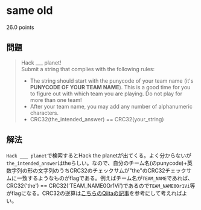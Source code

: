 # same old
26.0 points

## 問題
> Hack \_\_\_ planet!  
> Submit a string that complies with the following rules:  
> - The string should start with the punycode of your team name (it's __PUNYCODE OF YOUR TEAM NAME__). This is a good time for you to figure out with which team you are playing. Do not play for more than one team!
> - After your team name, you may add any number of alphanumeric characters.
> - CRC32(the\_intended\_answer) == CRC32(your\_string)

## 解法
`Hack ___ planet`で検索するとHack the planetが出てくる。よく分からないが`the_intended_answer`はtheらしい。なので、自分のチーム名(のpunycode)+英数字列の形の文字列のうちCRC32のチェックサムが"the"のCRC32チェックサムに一致するようなものがflagである。例えばチーム名が`TEAM_NAME`であれば、CRC32('the') == CRC32('TEAM\_NAME0Or1Vi')であるので`TEAM_NAME0Or1Vi`等がflagになる。CRC32の逆算は[こちらのQiitaの記事](https://qiita.com/taiyaki8926/items/94b8f12973d477749d10)を参考にして考えればよい。
